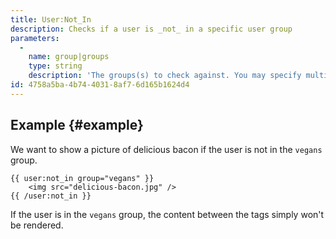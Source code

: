 ```yaml
---
title: User:Not_In
description: Checks if a user is _not_ in a specific user group
parameters:
  -
    name: group|groups
    type: string
    description: 'The groups(s) to check against. You may specify multiple groups by pipe separating them. eg. `{{ user:not_in group="foo" }}` or `{{ user:not_in groups="foo|bar" }}`'
id: 4758a5ba-4b74-4031-8af7-6d165b1624d4
---
```

## Example {#example}

We want to show a picture of delicious bacon if the user is not in the `vegans` group.

```
{{ user:not_in group="vegans" }}
    <img src="delicious-bacon.jpg" />
{{ /user:not_in }}
```

If the user is in the `vegans` group, the content between the tags simply won't be rendered.
